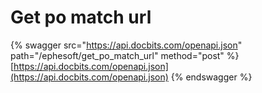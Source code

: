 # Get po match url

{% swagger src="https://api.docbits.com/openapi.json" path="/ephesoft/get_po_match_url" method="post" %}
[https://api.docbits.com/openapi.json](https://api.docbits.com/openapi.json)
{% endswagger %}
